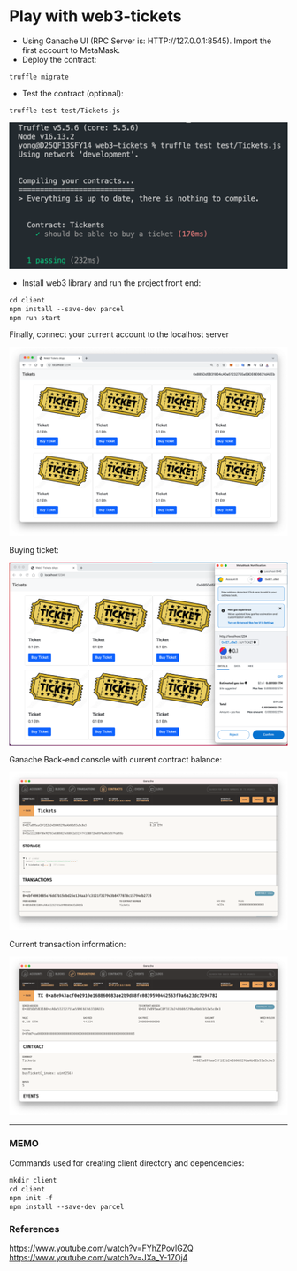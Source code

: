 # Play with web3-tickets

- Using Ganache UI (RPC Server is: HTTP://127.0.0.1:8545). Import the first account to MetaMask.
- Deploy the contract:
```linux
truffle migrate
```

- Test the contract (optional):
```linux
truffle test test/Tickets.js
```
<img src="https://github.com/hyc0812/web3-tickets/blob/master/pics/related_with_test_result.png" alt="drawing" width="580"/>

- Install web3 library and run the project front end:
```linux
cd client
npm install --save-dev parcel
npm run start
```
Finally, connect your current account to the localhost server

<img src="https://github.com/hyc0812/web3-tickets/blob/master/pics/front_end_display.png" alt="drawing" width="600"/>

Buying ticket:

<img src="https://github.com/hyc0812/web3-tickets/blob/master/pics/buying_ticket.png" alt="drawing" width="570"/>

Ganache Back-end console with current contract balance:

<img src="https://github.com/hyc0812/web3-tickets/blob/master/pics/back_end_display_2.png" alt="drawing" width="600"/>

Current transaction information:

<img src="https://github.com/hyc0812/web3-tickets/blob/master/pics/back_end_display_1.png" alt="drawing" width="600"/>

---

### MEMO

Commands used for creating client directory and dependencies:

```linux
mkdir client
cd client
npm init -f
npm install --save-dev parcel
```

### References
https://www.youtube.com/watch?v=FYhZPovlGZQ
https://www.youtube.com/watch?v=JXa_Y-17Oj4
